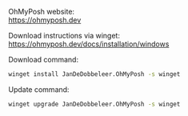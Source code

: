 OhMyPosh website:<br>
https://ohmyposh.dev

Download instructions via winget:<br>
https://ohmyposh.dev/docs/installation/windows

Download command:
```sh
winget install JanDeDobbeleer.OhMyPosh -s winget
```

Update command:
```sh
winget upgrade JanDeDobbeleer.OhMyPosh -s winget
```
